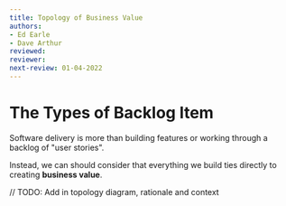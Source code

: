 ```yaml
---
title: Topology of Business Value
authors: 
- Ed Earle
- Dave Arthur
reviewed: 
reviewer:
next-review: 01-04-2022
---
```


# The Types of Backlog Item
Software delivery is more than building features or working through a backlog of "user stories".

Instead, we can should consider that everything we build ties directly to creating **business value**.

// TODO: Add in topology diagram, rationale and context
